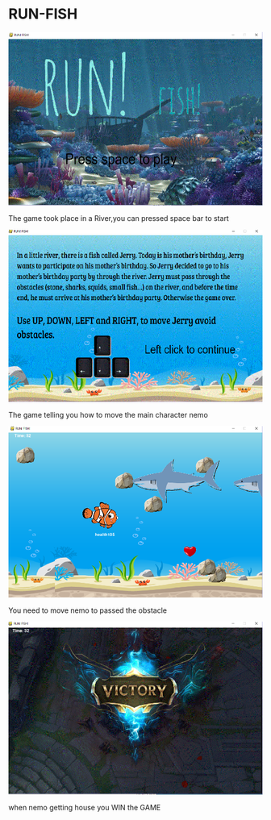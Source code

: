 # RUN-FISH
<img src = "https://github.com/SHengennimmp/RUN-FISH/blob/master/1.PNG" width = 600>
<p> The game took place in a River,you can pressed space bar to start </p>
<img src = "https://github.com/SHengennimmp/RUN-FISH/blob/master/2.PNG" width = 600>
<p> The game telling you how to move the main character nemo</p>
<img src = "https://github.com/SHengennimmp/RUN-FISH/blob/master/5.PNG" width = 600>
<p> You need to move nemo to passed the obstacle </p>
<img src = "https://github.com/SHengennimmp/RUN-FISH/blob/master/7.PNG" width = 600>
<p> when nemo getting house you WIN the GAME </P>
